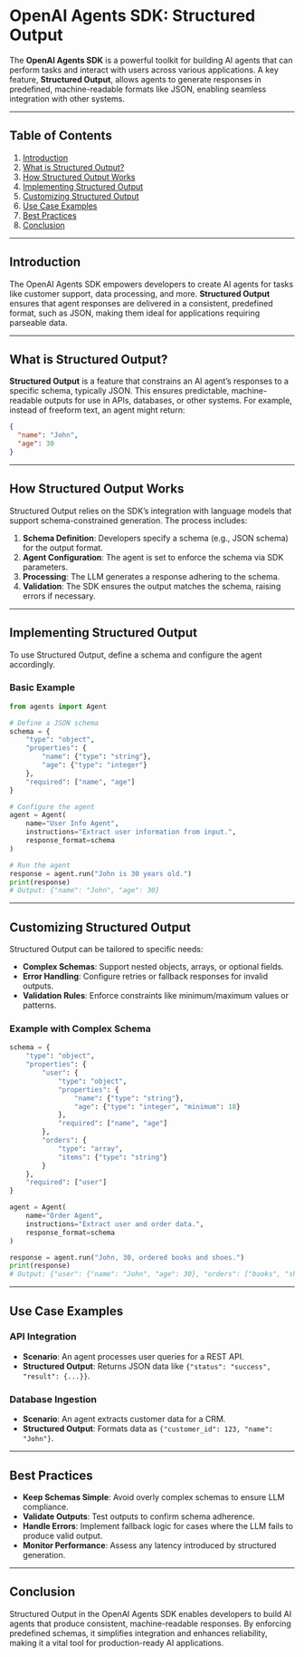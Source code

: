 # OpenAI Agents SDK: Structured Output

The **OpenAI Agents SDK** is a powerful toolkit for building AI agents that can perform tasks and interact with users across various applications. A key feature, **Structured Output**, allows agents to generate responses in predefined, machine-readable formats like JSON, enabling seamless integration with other systems.

---

## Table of Contents

1. [Introduction](#introduction)
2. [What is Structured Output?](#what-is-structured-output)
3. [How Structured Output Works](#how-structured-output-works)
4. [Implementing Structured Output](#implementing-structured-output)
5. [Customizing Structured Output](#customizing-structured-output)
6. [Use Case Examples](#use-case-examples)
7. [Best Practices](#best-practices)
8. [Conclusion](#conclusion)

---

## Introduction

The OpenAI Agents SDK empowers developers to create AI agents for tasks like customer support, data processing, and more. **Structured Output** ensures that agent responses are delivered in a consistent, predefined format, such as JSON, making them ideal for applications requiring parseable data.

---

## What is Structured Output?

**Structured Output** is a feature that constrains an AI agent’s responses to a specific schema, typically JSON. This ensures predictable, machine-readable outputs for use in APIs, databases, or other systems. For example, instead of freeform text, an agent might return:

```json
{
  "name": "John",
  "age": 30
}
```

---

## How Structured Output Works

Structured Output relies on the SDK’s integration with language models that support schema-constrained generation. The process includes:

1. **Schema Definition**: Developers specify a schema (e.g., JSON schema) for the output format.
2. **Agent Configuration**: The agent is set to enforce the schema via SDK parameters.
3. **Processing**: The LLM generates a response adhering to the schema.
4. **Validation**: The SDK ensures the output matches the schema, raising errors if necessary.

---

## Implementing Structured Output

To use Structured Output, define a schema and configure the agent accordingly.

### Basic Example

```python
from agents import Agent

# Define a JSON schema
schema = {
    "type": "object",
    "properties": {
        "name": {"type": "string"},
        "age": {"type": "integer"}
    },
    "required": ["name", "age"]
}

# Configure the agent
agent = Agent(
    name="User Info Agent",
    instructions="Extract user information from input.",
    response_format=schema
)

# Run the agent
response = agent.run("John is 30 years old.")
print(response)
# Output: {"name": "John", "age": 30}
```

---

## Customizing Structured Output

Structured Output can be tailored to specific needs:

- **Complex Schemas**: Support nested objects, arrays, or optional fields.
- **Error Handling**: Configure retries or fallback responses for invalid outputs.
- **Validation Rules**: Enforce constraints like minimum/maximum values or patterns.

### Example with Complex Schema

```python
schema = {
    "type": "object",
    "properties": {
        "user": {
            "type": "object",
            "properties": {
                "name": {"type": "string"},
                "age": {"type": "integer", "minimum": 18}
            },
            "required": ["name", "age"]
        },
        "orders": {
            "type": "array",
            "items": {"type": "string"}
        }
    },
    "required": ["user"]
}

agent = Agent(
    name="Order Agent",
    instructions="Extract user and order data.",
    response_format=schema
)

response = agent.run("John, 30, ordered books and shoes.")
print(response)
# Output: {"user": {"name": "John", "age": 30}, "orders": ["books", "shoes"]}
```

---

## Use Case Examples

### API Integration

- **Scenario**: An agent processes user queries for a REST API.
- **Structured Output**: Returns JSON data like `{"status": "success", "result": {...}}`.

### Database Ingestion

- **Scenario**: An agent extracts customer data for a CRM.
- **Structured Output**: Formats data as `{"customer_id": 123, "name": "John"}`.

---

## Best Practices

- **Keep Schemas Simple**: Avoid overly complex schemas to ensure LLM compliance.
- **Validate Outputs**: Test outputs to confirm schema adherence.
- **Handle Errors**: Implement fallback logic for cases where the LLM fails to produce valid output.
- **Monitor Performance**: Assess any latency introduced by structured generation.

---

## Conclusion

Structured Output in the OpenAI Agents SDK enables developers to build AI agents that produce consistent, machine-readable responses. By enforcing predefined schemas, it simplifies integration and enhances reliability, making it a vital tool for production-ready AI applications.